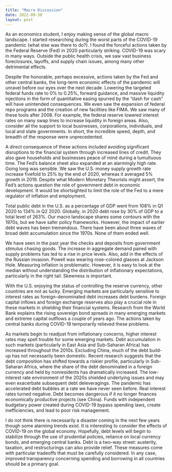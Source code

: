 ```yaml
---
title: "Macro Discussion"
date: 2022-09-30
layout: post
---
```

As an economics student, I enjoy making sense of the global macro landscape. I started researching during the worst parts of the COVID-19 pandemic (what else was there to do?). I found the forceful actions taken by the Federal Reserve (Fed) in 2020 particularly striking. COVID-19 was scary in many ways. Outside the public health crisis, we saw vast business foreclosures, layoffs, and supply chain issues, among many other detrimental effects.

Despite the honorable, perhaps excessive, actions taken by the Fed and other central banks, the long-term economic effects of the pandemic will unravel before our eyes over the next decade. Lowering the targeted federal funds rate to 0% to 0.25%, forward guidance, and massive liquidity injections in the form of quantitative easing spurred by the “dash for cash” will have unintended consequences. We even saw the expansion of federal repo programs and the creation of new facilities like FIMA. We saw many of these tools after 2008. For example, the federal reserve lowered interest rates on many swap lines to increase liquidity in foreign areas. Also, consider all the support to local businesses, corporations, individuals, and local and state governments. In short, the incredible speed, depth, and breadth of the response were unprecedented.
  
A direct consequence of these actions included avoiding significant disruptions to the financial system through increased lines of credit. They also gave households and businesses peace of mind during a tumultuous time. The Fed’s balance sheet also expanded at an alarmingly high rate. Going long was sensible. We saw the U.S. money supply growth rate increase fivefold to 25% by the end of 2020, whereas it averaged 5% growth in 2019. Despite what Modern Monetary Theorists might assert, the Fed’s actions question the role of government debt in economic development. It would be shortsighted to limit the role of the Fed to a mere regulator of inflation and employment.
  
Total public debt in the U.S. as a percentage of GDP went from 108% in Q1 2020 to 134% in Q2 2020. Globally, in 2020 debt rose by 30% of GDP to a total level of 263%. Our macro landscape shares some contours with the 1970s, but we have safer policy frameworks. However, the impact of earlier debt waves has been tremendous. There have been about three waves of broad debt accumulation since the 1970s. None of them ended well.
  
We have seen in the past year the checks and deposits from government stimulus chasing goods. The increase in aggregate demand paired with supply problems has led to a rise in price levels. Also, add in the effects of the Russian invasion. Powell was wearing rose-colored glasses at Jackson Hole. Measuring inflation is problematic. However, it is easy to look at the median without understanding the distribution of inflationary expectations, particularly in the right tail. Skewness is important.
  
With the U.S. enjoying the status of controlling the reserve currency, other countries are not as lucky. Emerging markets are particularly sensitive to interest rates as foreign-denominated debt increases debt burdens. Foreign capital inflows and foreign exchange reserves also play a crucial role in these markets in shielding their financial systems. Research from the World Bank explains the rising sovereign bond spreads in many emerging markets and extreme capital outflows a couple of years ago. The actions taken by central banks during COVID-19 temporarily relieved these problems.
  
As markets begin to readjust from inflationary concerns, higher interest rates may spell trouble for some emerging markets. Debt accumulation in such markets (particularly in East Asia and Sub-Saharan Africa) has increased throughout the 2010s. Excluding China, much of the debt build-up has not necessarily been domestic. Recent research suggests that the debt composition has shifted towards a riskier profile, particularly in Sub-Saharan Africa, where the share of the debt denominated in a foreign currency and held by nonresidents has dramatically increased. The low-interest rate environment of the 2020s shielded underlying issues and may even exacerbate subsequent debt deleveragings. The pandemic has accelerated debt bubbles at a rate we have never seen before. Real interest rates turned negative. Debt becomes dangerous if it no longer finances economically productive projects (see China). Funds with independent budgetary power created during COVID-19 bypass spending laws, create inefficiencies, and lead to poor risk management.
  
I do not think there is necessarily a disaster coming in the next few years though some alarming trends exist. It is interesting to consider the effects of COVID-19 on the global economy. Hopefully, debt levels will begin to stabilize through the use of prudential policies, reliance on local currency bonds, and emerging central banks. Debt is a two-way street: austerity, taxation, and restructurings can also provide relief. These measures come with particular tradeoffs that must be carefully considered. In any case, improved transparency concerning spending and borrowing in all countries should be a primary goal.
